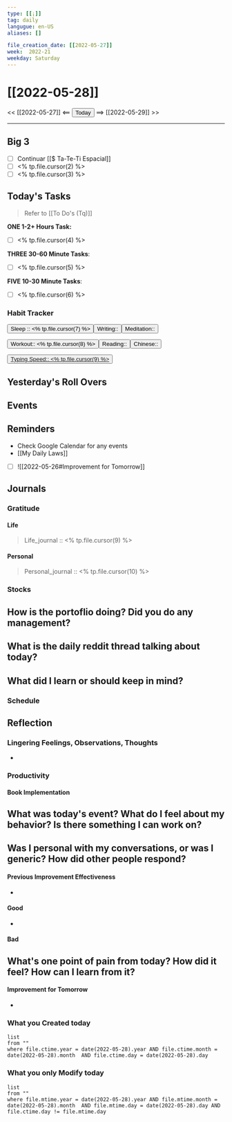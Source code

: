 ```yaml
---
type: [[¡]]
tag: daily
langugue: en-US
aliases: []

file_creation_date: [[2022-05-27]]
week:  2022-21
weekday: Saturday
---
```


# [[2022-05-28]]
<< [[2022-05-27]] <== <button class="date_button_today">Today</button> ==> [[2022-05-29]] >>

---
## Big 3
- [ ] Continuar [[$ Ta-Te-Ti Espacial]]
- [ ] <% tp.file.cursor(2) %>
- [ ] <% tp.file.cursor(3) %>

## Today's Tasks
> Refer to [[To Do's (Tq)]]

**ONE 1-2+ Hours Task:**
- [ ] <% tp.file.cursor(4) %>



**THREE 30-60 Minute Tasks**:
- [ ] <% tp.file.cursor(5) %>

**FIVE 10-30 Minute Tasks**:
- [ ] <% tp.file.cursor(6) %>


### Habit Tracker
<button class="date_button_today">Sleep :: <% tp.file.cursor(7) %></button><button class="date_button_today">Writing:: </button><button class="date_button_today">Meditation:: </button>

<button class="date_button_today">Workout:: <% tp.file.cursor(8) %></button><button class="date_button_today">Reading:: </button><button class="date_button_today">Chinese:: </button>

<button class="date_button_today">[ Typing Speed:: 
<% tp.file.cursor(9) %>](https://10fastfingers.com/typing-test/english)</button>

## Yesterday's Roll Overs

## Events 

## Reminders
- Check Google Calendar for any events
- [[My Daily Laws]]
- [ ] ![[2022-05-26#Improvement for Tomorrow]]
## Journals
### Gratitude
#### Life
>  Life_journal :: <% tp.file.cursor(9) %>
#### Personal
>  Personal_journal :: <% tp.file.cursor(10) %>




### Stocks
**How is the portoflio doing? Did you do any management?**
- 

**What is the daily reddit thread talking about today?**
- 

**What did I learn or should keep in mind?**
- 

### Schedule

## Reflection
### Lingering Feelings, Observations, Thoughts
- 
### Productivity
#### Book Implementation
**What was today's event? What do I feel about my behavior? Is there something I can work on?**
- 
**Was I personal with my conversations, or was I generic? How did other people respond?**
- 
#### Previous Improvement Effectiveness 
- 
#### Good
- 
#### Bad
**What's one point of pain from today? How did it feel? How can I learn from it?**
- 
#### Improvement for Tomorrow
- 


### What you Created today
```dataview
list
from ""
where file.ctime.year = date(2022-05-28).year AND file.ctime.month = date(2022-05-28).month  AND file.ctime.day = date(2022-05-28).day 
```

### What you only Modify today
```dataview
list
from ""
where file.mtime.year = date(2022-05-28).year AND file.mtime.month = date(2022-05-28).month  AND file.mtime.day = date(2022-05-28).day AND file.ctime.day != file.mtime.day
```

